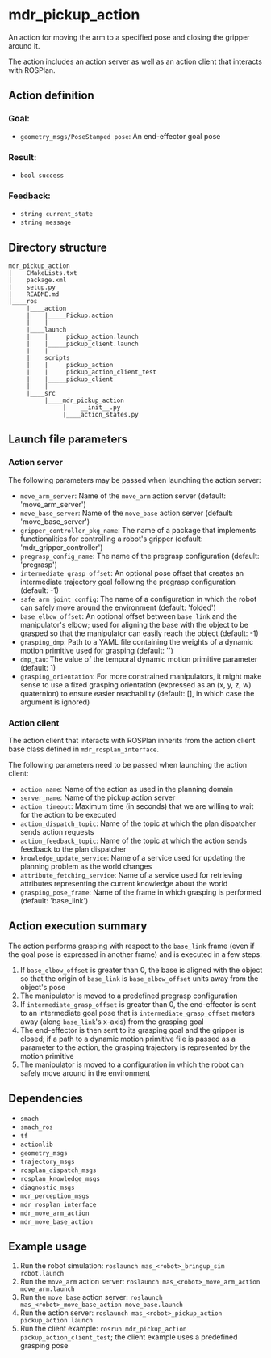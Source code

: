 # mdr_pickup_action

An action for moving the arm to a specified pose and closing the gripper around it.

The action includes an action server as well as an action client that interacts with ROSPlan.

## Action definition

### Goal:

* ``geometry_msgs/PoseStamped pose``: An end-effector goal pose

### Result:

* ``bool success``

### Feedback:

* ``string current_state``
* ``string message``

## Directory structure

```
mdr_pickup_action
|    CMakeLists.txt
|    package.xml
|    setup.py
|    README.md
|____ros
     |____action
     |    |_____Pickup.action
     |    |
     |____launch
     |    |     pickup_action.launch
     |    |_____pickup_client.launch
     |    |
     |    scripts
     |    |     pickup_action
     |    |     pickup_action_client_test
     |    |_____pickup_client
     |    |
     |____src
          |____mdr_pickup_action
               |    __init__.py
               |____action_states.py
```

## Launch file parameters

### Action server

The following parameters may be passed when launching the action server:
* ``move_arm_server``: Name of the `move_arm` action server (default: 'move_arm_server')
* ``move_base_server``: Name of the `move_base` action server (default: 'move_base_server')
* ``gripper_controller_pkg_name``: The name of a package that implements functionalities for controlling a robot's gripper (default: 'mdr_gripper_controller')
* ``pregrasp_config_name``: The name of the pregrasp configuration (default: 'pregrasp')
* ``intermediate_grasp_offset``: An optional pose offset that creates an intermediate trajectory goal following the pregrasp configuration (default: -1)
* ``safe_arm_joint_config``: The name of a configuration in which the robot can safely move around the environment (default: 'folded')
* ``base_elbow_offset``: An optional offset between `base_link` and the manipulator's elbow; used for aligning the base with the object to be grasped so that the manipulator can easily reach the object (default: -1)
* ``grasping_dmp``:  Path to a YAML file containing the weights of a dynamic motion primitive used for grasping (default: '')
* ``dmp_tau``: The value of the temporal dynamic motion primitive parameter (default: 1)
* ``grasping_orientation``: For more constrained manipulators, it might make sense to use a fixed grasping orientation (expressed as an (x, y, z, w) quaternion) to ensure easier reachability (default: [], in which case the argument is ignored)

### Action client

The action client that interacts with ROSPlan inherits from the action client base class defined in ``mdr_rosplan_interface``.

The following parameters need to be passed when launching the action client:
* ``action_name``: Name of the action as used in the planning domain
* ``server_name``: Name of the pickup action server
* ``action_timeout``: Maximum time (in seconds) that we are willing to wait for the action to be executed
* ``action_dispatch_topic``: Name of the topic at which the plan dispatcher sends action requests
* ``action_feedback_topic``: Name of the topic at which the action sends feedback to the plan dispatcher
* ``knowledge_update_service``: Name of a service used for updating the planning problem as the world changes
* ``attribute_fetching_service``: Name of a service used for retrieving attributes representing the current knowledge about the world
* ``grasping_pose_frame``: Name of the frame in which grasping is performed (default: 'base_link')

## Action execution summary

The action performs grasping with respect to the `base_link` frame (even if the goal pose is expressed in another frame) and is executed in a few steps:
1. If ``base_elbow_offset`` is greater than 0, the base is aligned with the object so that the origin of `base_link` is ``base_elbow_offset`` units away from the object's pose
2. The manipulator is moved to a predefined pregrasp configuration
3. If ``intermediate_grasp_offset`` is greater than 0, the end-effector is sent to an intermediate goal pose that is ``intermediate_grasp_offset`` meters away (along `base_link`'s x-axis) from the grasping goal
4. The end-effector is then sent to its grasping goal and the gripper is closed; if a path to a dynamic motion primitive file is passed as a parameter to the action, the grasping trajectory is represented by the motion primitive
5. The manipulator is moved to a configuration in which the robot can safely move around in the environment

## Dependencies

* ``smach``
* ``smach_ros``
* ``tf``
* ``actionlib``
* ``geometry_msgs``
* ``trajectory_msgs``
* ``rosplan_dispatch_msgs``
* ``rosplan_knowledge_msgs``
* ``diagnostic_msgs``
* ``mcr_perception_msgs``
* ``mdr_rosplan_interface``
* ``mdr_move_arm_action``
* ``mdr_move_base_action``

## Example usage

1. Run the robot simulation: ``roslaunch mas_<robot>_bringup_sim robot.launch``
3. Run the ``move_arm`` action server: ``roslaunch mas_<robot>_move_arm_action move_arm.launch``
4. Run the ``move_base`` action server: ``roslaunch mas_<robot>_move_base_action move_base.launch``
5. Run the action server: ``roslaunch mas_<robot>_pickup_action pickup_action.launch``
6. Run the client example: ``rosrun mdr_pickup_action pickup_action_client_test``; the client example uses a predefined grasping pose
